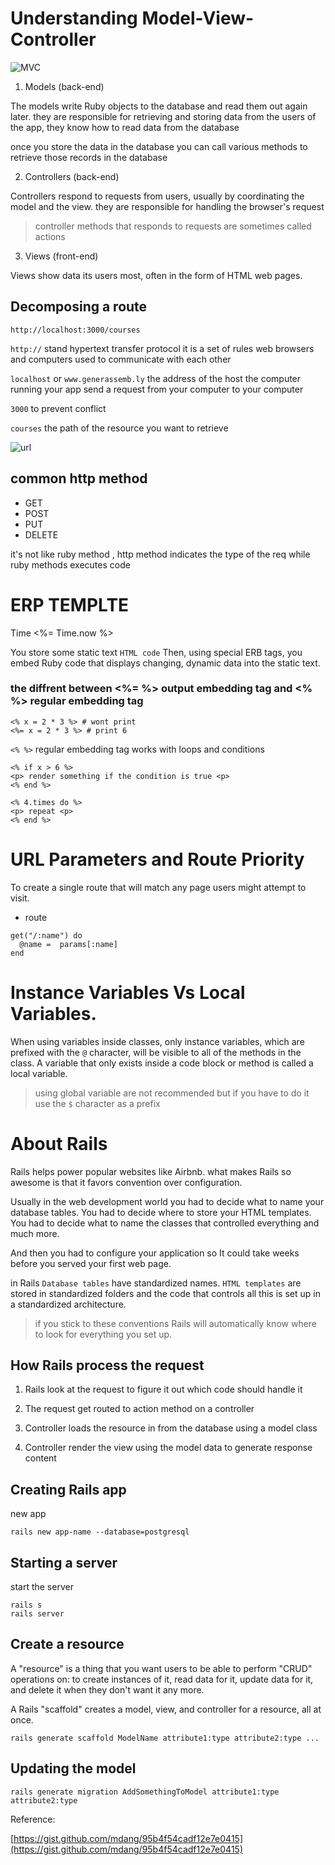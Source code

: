 # Understanding Model-View-Controller

![MVC](https://i.ytimg.com/vi/QvR0ghfbQwU/maxresdefault.jpg)

1. Models (back-end)

The models write Ruby objects to the database and read them out again later. they are responsible for retrieving and storing data from the users of the app, they know how to read data from the database

once you store the data in the database you can call various methods to retrieve those records in the database

2. Controllers (back-end)

Controllers respond to requests from users, usually by coordinating the model and the view. they are responsible for handling the browser's request

> controller methods that responds to requests
> are sometimes called actions

3. Views (front-end)

Views show data its users most, often in the form of HTML web pages.


## Decomposing a route

```
http://localhost:3000/courses
```

`http://` stand hypertext transfer protocol it is a set of rules web browsers and computers used to communicate with each other

`localhost` or `www.generassemb.ly` the address of the host the computer running your app send a request from your computer to your computer

`3000` to prevent conflict

`courses` the path of the resource you want to retrieve

![url](https://cloud.githubusercontent.com/assets/25366/8561247/75b73966-24d7-11e5-896a-06506648c4fe.png)

## common http method

- GET
- POST
- PUT
- DELETE

it's not like ruby method , http method indicates the type of the req while ruby methods executes code

# ERP TEMPLTE

<p> Time <%= Time.now %> </p>

You store some static text `HTML code` Then, using special ERB tags, you embed Ruby code that displays changing, dynamic data into the static text.

### the diffrent between <%= %> output embedding tag and <% %> regular embedding tag

```erb
<% x = 2 * 3 %> # wont print
<%= x = 2 * 3 %> # print 6
```

`<% %>` regular embedding tag works with loops and conditions

```erb
<% if x > 6 %>
<p> render something if the condition is true <p>
<% end %>

<% 4.times do %>
<p> repeat <p>
<% end %>

```

# URL Parameters and Route Priority

To create a single route that will match any page users might attempt to visit.

- route

```
get("/:name") do
  @name =  params[:name]
end
```

# Instance Variables Vs Local Variables.

When using variables inside classes, only instance variables, which are prefixed with the `@` character, will be visible to all of the methods in the class. A variable that only exists inside a code block or method is called a local variable.

> using global variable are not recommended but if you have to do it use the `$` character as a prefix

# About Rails

Rails helps power popular websites like Airbnb. what makes Rails so awesome is that it favors convention over configuration.

Usually in the web development world you had to decide what to name your database tables. You had to decide where to store your HTML templates. You had to decide what to name the classes that controlled everything and much more.

And then you had to configure your application so It could take weeks before you served your first web page.

in Rails `Database tables` have standardized names. `HTML templates` are stored in standardized folders and the code that controls all this is set up in a standardized architecture.

> if you stick to these conventions Rails will automatically know where to look for everything you set up.

## How Rails process the request

1. Rails look at the request to figure it out which code should handle it

2. The request get routed to action method on a controller

3. Controller loads the resource in from the database using a model class

4. Controller render the view using the model data to generate response content

## Creating Rails app

new app

```
rails new app-name --database=postgresql
```

## Starting a server

start the server

```
rails s
rails server
```

## Create a resource

A "resource" is a thing that you want users to be able to perform "CRUD" operations on: to create instances of it, read data for it, update data for it, and delete it when they don't want it any more.

A Rails "scaffold" creates a model, view, and controller for a resource, all at once.

```
rails generate scaffold ModelName attribute1:type attribute2:type ...
```

## Updating the model

```
rails generate migration AddSomethingToModel attribute1:type attribute2:type
```

Reference:

[https://gist.github.com/mdang/95b4f54cadf12e7e0415](https://gist.github.com/mdang/95b4f54cadf12e7e0415)
